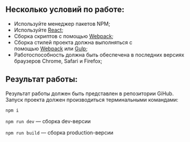 ## Несколько условий по работе:

- Используйте менеджер пакетов NPM;
- Используйте [React](https://github.com/facebook/react);
- Сборка скриптов с помощью [Webpack](https://webpack.js.org/);
- Сборка стилей проекта должна выполняться с помощью [Webpack](https://webpack.js.org/) или [Gulp](https://github.com/gulpjs/gulp);
- Работоспособность должна быть обеспечена в последних версиях браузеров Chrome, Safari и Firefox;

## **Результат работы:**

Результат работы должен быть представлен в репозитории GiHub. Запуск проекта должен производиться терминальными командами:

`npm i`

`npm run dev` — сборка dev-версии

`npm run build` — сборка production-версии
